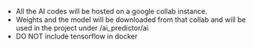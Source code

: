 * All the AI codes will be hosted on a google collab instance.
* Weights and the model will be downloaded from that collab and will be used in the project under /ai_predictor/ai
* DO NOT include tensorflow in docker